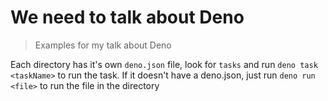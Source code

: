 # We need to talk about Deno

> Examples for my talk about Deno

Each directory has it's own `deno.json` file, look for `tasks` and run `deno task <taskName>` to run the task. If it doesn't have a deno.json, just run `deno run <file>` to run the file in the directory
